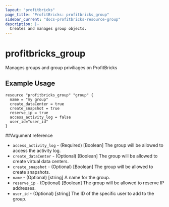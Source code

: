 ```yaml
---
layout: "profitbricks"
page_title: "ProfitBricks: profitbricks_group"
sidebar_current: "docs-profitbricks-resource-group"
description: |-
  Creates and manages group objects.
---
```


# profitbricks\_group

Manages groups and group priviliages on ProfitBricks

## Example Usage

```hcl
resource "profitbricks_group" "group" {
  name = "my group"
  create_dataCenter = true
  create_snapshot = true
  reserve_ip = true
  access_activity_log = false
  user_id="user_id"
}
```

##Argument reference

* `access_activity_log` - (Required) [Boolean] The group will be allowed to access the activity log.
* `create_dataCenter` - (Optional) [Boolean] The group will be allowed to create virtual data centers.
* `create_snapshot` - (Optional) [Boolean] The group will be allowed to create snapshots.
* `name` - (Optional) [string] A name for the group.
* `reserve_ip` - (Optional) [Boolean] The group will be allowed to reserve IP addresses.
* `user_id` - (Optional) [string] The ID of the specific user to add to the group.

